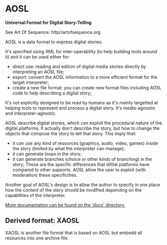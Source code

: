 AOSL
====

**Universal Format for Digital Story-Telling**

See Art Of Sequence: http//artofsequence.org

AOSL is a data format to express digital stories. 

It's specified using XML for inter-operability (to help building tools around it) and it can be used either for:

 - direct use: reading and edition of digital media stories directly by interpreting an AOSL file;
 - export: convert the AOSL information to a more efficient format for the target interpreter;
 - create a new file format: you can create new format files including AOSL code to help describing a digital story;

It's not explicitly designed to be read by humans as it's mainly targetted at helping tools to represent and process a digital story. 
It's media-agnostic and interpreter-agnostic.

AOSL describe digital stories, which can exploit the procedural nature of the digital platforms.
It actually don't describe the story, but how to change the objects that compose the story to tell that story.
This imply that:
 - it can use any kind of resources (graphics, audio, video, games) inside the story (limited by what the interpreter can manage);
 - it can generate loops in the story;
 - it can generate branches (choice or other kinds of branching) in the story;
These are the specific differences that difital platforms have compared to other supports.
AOSL allow the user to exploit (with moderation) these specificities.

Another goal of AOSL's design is to allow the author to specify in one place how the content of the story
should be modified depending on the capabilities of the interpreter.

[More documentation can be found on the 'docs' directory.](./docs)

## Derived format: XAOSL

XAOSL is another file format that is based on AOSL but embedd all resources into one archive file. 
